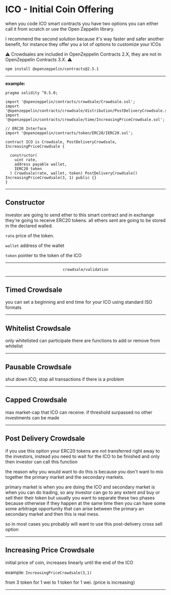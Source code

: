 # ICO - Initial Coin Offering

when you code ICO smart contracts you have two options you can either call it from scratch or use the Open Zeppelin library.

I recommend the second solution because it's way faster and safer another benefit, for instance they offer you a lot of options to customize your ICOs

:warning: Crowdsales are included in OpenZeppelin Contracts 2.X, they are not in OpenZeppelin Contracts 3.X. :warning:

```bash
npm install @openzeppelin/contracts@2.5.1
```

---

**example:**

```solidity
pragma solidity ^0.5.0;

import '@openzeppelin/contracts/crowdsale/Crowdsale.sol';
import '@openzeppelin/contracts/crowdsale/distribution/PostDeliveryCrowdsale.sol';
import '@openzeppelin/contracts/crowdsale/time/IncreasingPriceCrowdsale.sol';

// ERC20 Interface
import '@openzeppelin/contracts/token/ERC20/IERC20.sol';

contract ICO is Crowdsale, PostDeliveryCrowdsale, IncreasingPriceCrowdsale {

  constructor(
    uint rate,
    address payable wallet,
    IERC20 token
  ) Crowdsale(rate, wallet, token) PostDeliveryCrowdsale() IncreasingPriceCrowdsale(3, 1) public {}
}
```

---

## Constructor

investor are going to send ether to this smart contract and in exchange they're going to receive ERC20 tokens.
all ethers sent are going to be stored in the declared walled.

`rate` price of the token.

`wallet` address of the wallet

`token` pointer to the token of the ICO

---

<div align="center">

`crowdsale/validation`

</div>

---

## Timed Crowdsale

you can set a beginning and end time for your ICO using standard ISO formats

---

## Whitelist Crowdsale

only whitelisted can participate
there are functions to add or remove from whitelist

---

## Pausable Crowdsale

shut down ICO, stop all transactions if there is a problem

---

## Capped Crowdsale

max market-cap that ICO can receive.
if threshold surpassed no other investments can be made

---

## Post Delivery Crowdsale

if you use this option your ERC20 tokens are not transferred right away to the investors,
instead you need to wait for the ICO to be finished and only then investor can call this function

the reason why you would want to do this is because you don't want to mix together the primary market and the secondary markets.

primary market is when you are doing the ICO and secondary market is when you can do trading, so any investor can go to any extent and buy or sell their their token but usually you want to separate these two phases because otherwise if they happen at the same time then you can have some some arbitrage opportunity that can arise between the primary an secondary market and then this is real mess.

so in most cases you probably will want to use this post-delivery cross sell option

---

## Increasing Price Crowdsale

initial price of coin, increases linearly until the end of the ICO

example: `IncreasingPriceCrowdsale(3,1)`

from 3 token for 1 wei to 1 token for 1 wei. (price is increasing)

---
